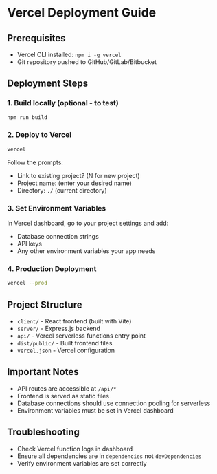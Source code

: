 # Vercel Deployment Guide

## Prerequisites
- Vercel CLI installed: `npm i -g vercel`
- Git repository pushed to GitHub/GitLab/Bitbucket

## Deployment Steps

### 1. Build locally (optional - to test)
```bash
npm run build
```

### 2. Deploy to Vercel
```bash
vercel
```

Follow the prompts:
- Link to existing project? (N for new project)
- Project name: (enter your desired name)
- Directory: `./` (current directory)

### 3. Set Environment Variables
In Vercel dashboard, go to your project settings and add:
- Database connection strings
- API keys
- Any other environment variables your app needs

### 4. Production Deployment
```bash
vercel --prod
```

## Project Structure
- `client/` - React frontend (built with Vite)
- `server/` - Express.js backend
- `api/` - Vercel serverless functions entry point
- `dist/public/` - Built frontend files
- `vercel.json` - Vercel configuration

## Important Notes
- API routes are accessible at `/api/*`
- Frontend is served as static files
- Database connections should use connection pooling for serverless
- Environment variables must be set in Vercel dashboard

## Troubleshooting
- Check Vercel function logs in dashboard
- Ensure all dependencies are in `dependencies` not `devDependencies`
- Verify environment variables are set correctly
